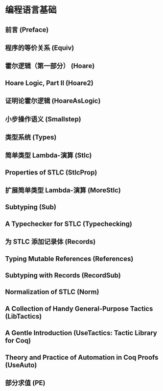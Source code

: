 # 编程语言基础

## 前言    (Preface)

## 程序的等价关系    (Equiv)

## 霍尔逻辑（第一部分）    (Hoare)

## Hoare Logic, Part II    (Hoare2)

## 证明论霍尔逻辑    (HoareAsLogic)

## 小步操作语义    (Smallstep)

## 类型系统    (Types)

## 简单类型 Lambda-演算    (Stlc)

## Properties of STLC    (StlcProp)

## 扩展简单类型 Lambda-演算    (MoreStlc)

## Subtyping    (Sub)

## A Typechecker for STLC    (Typechecking)

## 为 STLC 添加记录体    (Records)

## Typing Mutable References    (References)

## Subtyping with Records    (RecordSub)

## Normalization of STLC    (Norm)

## A Collection of Handy General-Purpose Tactics    (LibTactics)

## A Gentle Introduction    (UseTactics: Tactic Library for Coq)

## Theory and Practice of Automation in Coq Proofs    (UseAuto)

## 部分求值    (PE)
